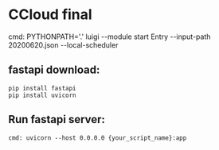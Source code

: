 # CCloud final
cmd: PYTHONPATH='.' luigi --module start Entry --input-path 20200620.json --local-scheduler



## fastapi download:
    pip install fastapi
    pip install uvicorn


## Run fastapi server:
    cmd: uvicorn --host 0.0.0.0 {your_script_name}:app
